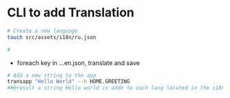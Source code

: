 # CLI to add Translation

```bash
# Create a new language
touch src/assets/i18n/ru.json

# 
```
* foreach key in ...en.json, translate and save

```bash
# Add a new string to the app
transapp "Hello World" --h HOME.GREETING
##@result a string Hello world is adde to each lang located in the i18n directory using the translator
```
